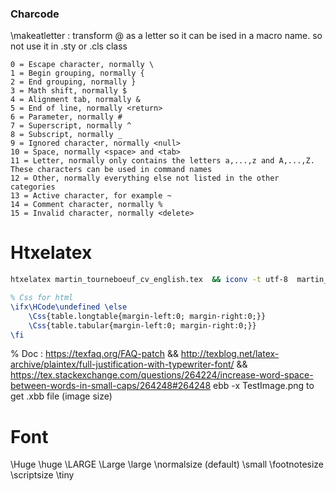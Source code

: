 ### Charcode

\makeatletter : transform @ as a letter so it can be ised in a macro name. so not use it in .sty or .cls class

    0 = Escape character, normally \
    1 = Begin grouping, normally {
    2 = End grouping, normally }
    3 = Math shift, normally $
    4 = Alignment tab, normally &
    5 = End of line, normally <return>
    6 = Parameter, normally #
    7 = Superscript, normally ^
    8 = Subscript, normally _
    9 = Ignored character, normally <null>
    10 = Space, normally <space> and <tab>
    11 = Letter, normally only contains the letters a,...,z and A,...,Z. These characters can be used in command names
    12 = Other, normally everything else not listed in the other categories
    13 = Active character, for example ~
    14 = Comment character, normally %
    15 = Invalid character, normally <delete>

# Htxelatex

```sh
htxelatex martin_tourneboeuf_cv_english.tex  && iconv -t utf-8  martin_tourneboeuf_cv_english.html | pandoc --self-contained -o  martin_tourneboeuf_cv_english.html
```

```tex
% Css for html
\ifx\HCode\undefined \else
    \Css{table.longtable{margin-left:0; margin-right:0;}}
    \Css{table.tabular{margin-left:0; margin-right:0;}}
\fi
```



% Doc : https://texfaq.org/FAQ-patch && http://texblog.net/latex-archive/plaintex/full-justification-with-typewriter-font/ && https://tex.stackexchange.com/questions/264224/increase-word-space-between-words-in-small-caps/264248#264248
ebb -x TestImage.png to get .xbb file (image size)
# Font

\Huge
\huge
\LARGE
\Large
\large
\normalsize (default)
\small
\footnotesize
\scriptsize
\tiny
